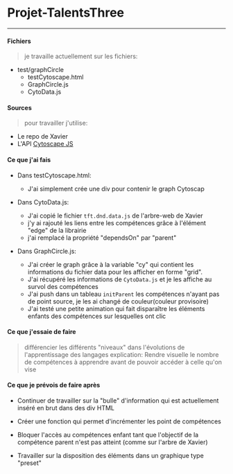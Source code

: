 
 # Projet-TalentsThree

---


#### Fichiers

> je travaille actuellement sur les fichiers:
* test/graphCircle
  * testCytoscape.html
  * GraphCircle.js
  * CytoData.js
 

 #### Sources

> pour travailler j'utilise:
  * Le repo de Xavier
  * L'API [Cytoscape JS](http://js.cytoscape.org/)
  
 #### Ce que j'ai fais

 * Dans testCytoscape.html:
   * J'ai simplement crée une div pour contenir le graph Cytoscap

* Dans CytoData.js:
  * J'ai copié le fichier `tft.dnd.data.js` de l'arbre-web de Xavier 
  * j'y ai rajouté les liens entre les compétences grâce à l'élément "edge" de la librairie
  * j'ai remplacé la propriété "dependsOn" par "parent"

* Dans GraphCircle.js:
  * J'ai créer le graph grâce à la variable "cy" qui contient les informations du fichier data pour les afficher en forme "grid". 
  * J'ai récupéré les informations de `CytoData.js` et je les affiche au survol des compétences
  * J'ai push dans un tableau `initParent` les compétences n'ayant pas de point source, je les ai changé de couleur(couleur provisoire)
  * J'ai testé une petite animation qui fait disparaître les éléments enfants des compétences sur lesquelles ont clic
  


 
#### Ce que j'essaie de faire 

> différencier les différents "niveaux" dans l'évolutions de l'apprentissage des langages
explication: Rendre visuelle le nombre de compétences à apprendre avant de pouvoir accéder à celle qu'on vise



#### Ce que je prévois de faire après

* Continuer de travailler sur la "bulle" d'information qui est actuellement inséré en brut dans des div HTML

* Créer une fonction qui permet d'incrémenter les point de compétences

* Bloquer l'accès au compétences enfant tant que l'objectif de la compétence parent n'est pas atteint (comme sur l'arbre de Xavier) 

* Travailler sur la disposition des éléments dans un graphique type "preset" 

 
